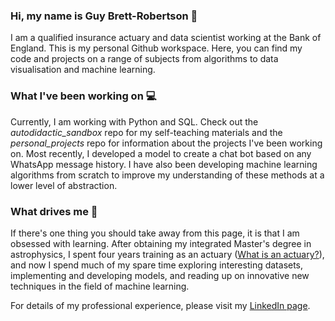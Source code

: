### Hi, my name is Guy Brett-Robertson :wave:

I am a qualified insurance actuary and data scientist working at the Bank of England. This is my personal Github workspace. Here, you can find my code and projects on a range of subjects from algorithms to data visualisation and machine learning.

### What I've been working on :computer:

Currently, I am working with Python and SQL. Check out the *autodidactic_sandbox* repo for my self-teaching materials and the *personal_projects* repo for information about the projects I've been working on. Most recently, I developed a model to create a chat bot based on any WhatsApp message history. I have also been developing machine learning algorithms from scratch to improve my understanding of these methods at a lower level of abstraction.

### What drives me :seedling:

If there's one thing you should take away from this page, it is that I am obsessed with learning. After obtaining my integrated Master's degree in astrophysics, I spent four years training as an actuary ([What is an actuary?](https://www.actuaries.org.uk/become-actuary/what-actuary)), and now I spend much of my spare time exploring interesting datasets, implementing and developing models, and reading up on innovative new techniques in the field of machine learning.

For details of my professional experience, please visit my [LinkedIn page](https://www.linkedin.com/in/guybrettrobertson/).
